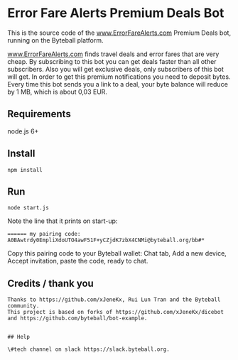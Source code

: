 # Error Fare Alerts Premium Deals Bot

This is the source code of the www.ErrorFareAlerts.com Premium Deals bot, running on the Byteball platform.

www.ErrorFareAlerts.com finds travel deals and error fares that are very cheap.
By subscribing to this bot you can get deals faster than all other subscribers. 
Also you will get exclusive deals, only subscribers of this bot will get.
In order to get this premium notifications you need to deposit bytes. 
Every time this bot sends you a link to a deal, your byte balance will reduce by 1 MB, which is about 0,03 EUR.


## Requirements

node.js 6+


## Install
```
npm install
```


## Run
```
node start.js
```
Note the line that it prints on start-up:
```
====== my pairing code: A0BAwtrdy0EmpliXdoUTO4awF51F+yCZjdK7zbX4CNMi@byteball.org/bb#*
```
Copy this pairing code to your Byteball wallet: Chat tab, Add a new device, Accept invitation, paste the code, ready to chat.



## Credits / thank you
```
Thanks to https://github.com/xJeneKx, Rui Lun Tran and the Byteball community.
This project is based on forks of https://github.com/xJeneKx/dicebot and https://github.com/byteball/bot-example.


## Help

\#tech channel on slack https://slack.byteball.org.

